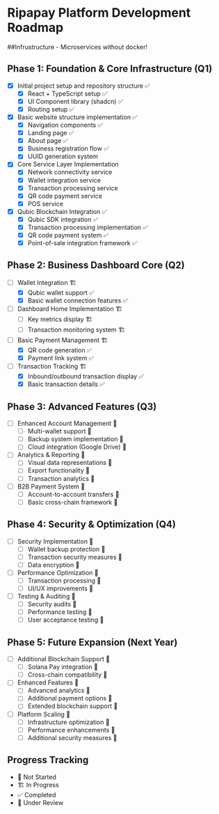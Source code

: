# Ripapay Platform Development Roadmap

##Infrustructure - Microservices without docker!

## Phase 1: Foundation & Core Infrastructure (Q1)
- [x] Initial project setup and repository structure ✅
	- [x] React + TypeScript setup ✅
	- [x] UI Component library (shadcn) ✅
	- [x] Routing setup ✅
- [x] Basic website structure implementation ✅
	- [x] Navigation components ✅
	- [x] Landing page ✅
	- [x] About page ✅
	- [x] Business registration flow ✅
	- [x] UUID generation system 
- [x] Core Service Layer Implementation 
	- [x] Network connectivity service 
	- [x] Wallet integration service 
	- [x] Transaction processing service 
	- [x] QR code payment service 
	- [x] POS service 
- [x] Qubic Blockchain Integration ✅
	- [x] Qubic SDK integration ✅
	- [x] Transaction processing implementation ✅
	- [x] QR code payment system ✅
	- [x] Point-of-sale integration framework ✅

## Phase 2: Business Dashboard Core (Q2)
- [ ] Wallet Integration 🏗️
	- [x] Qubic wallet support ✅
	- [x] Basic wallet connection features ✅
- [ ] Dashboard Home Implementation 🏗️
	- [ ] Key metrics display 🏗️
	- [ ] Transaction monitoring system 🏗️
- [ ] Basic Payment Management 🏗️
	- [x] QR code generation ✅
	- [x] Payment link system ✅
- [ ] Transaction Tracking 🏗️
	- [x] Inbound/outbound transaction display ✅
	- [x] Basic transaction details ✅

## Phase 3: Advanced Features (Q3)
- [ ] Enhanced Account Management 🚀
	- [ ] Multi-wallet support 🚀
	- [ ] Backup system implementation 🚀
	- [ ] Cloud integration (Google Drive) 🚀
- [ ] Analytics & Reporting 🚀
	- [ ] Visual data representations 🚀
	- [ ] Export functionality 🚀
	- [ ] Transaction analytics 🚀
- [ ] B2B Payment System 🚀
	- [ ] Account-to-account transfers 🚀
	- [ ] Basic cross-chain framework 🚀

## Phase 4: Security & Optimization (Q4)
- [ ] Security Implementation 🚀
	- [ ] Wallet backup protection 🚀
	- [ ] Transaction security measures 🚀
	- [ ] Data encryption 🚀
- [ ] Performance Optimization 🚀
	- [ ] Transaction processing 🚀
	- [ ] UI/UX improvements 🚀
- [ ] Testing & Auditing 🚀
	- [ ] Security audits 🚀
	- [ ] Performance testing 🚀
	- [ ] User acceptance testing 🚀

## Phase 5: Future Expansion (Next Year)
- [ ] Additional Blockchain Support 🚀
	- [ ] Solana Pay integration 🚀
	- [ ] Cross-chain compatibility 🚀
- [ ] Enhanced Features 🚀
	- [ ] Advanced analytics 🚀
	- [ ] Additional payment options 🚀
	- [ ] Extended blockchain support 🚀
- [ ] Platform Scaling 🚀
	- [ ] Infrastructure optimization 🚀
	- [ ] Performance enhancements 🚀
	- [ ] Additional security measures 🚀

## Progress Tracking
- 🚀 Not Started
- 🏗️ In Progress
- ✅ Completed
- 🔄 Under Review